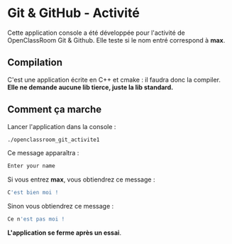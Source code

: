 Git &amp; GitHub - Activité
===

Cette application console a été développée pour l'activité de OpenClassRoom Git & Github.
Elle teste si le nom entré correspond à **max**.

Compilation
---
C'est une application écrite en C++ et cmake : il faudra donc la compiler.
**Elle ne demande aucune lib tierce, juste la lib standard.**

Comment ça marche
---
Lancer l'application dans la console :
```sh
./openclassroom_git_activite1
```

Ce message apparaîtra :
```sh
Enter your name
```
Si vous entrez **max**, vous obtiendrez ce message :
```sh
C'est bien moi !
```
Sinon vous obtiendrez ce message :
```sh
Ce n'est pas moi !
```

**L'application se ferme après un essai**.
